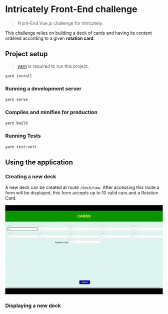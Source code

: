 # Intricately Front-End challenge

> Front-End Vue.js challenge for Intricately.

This challenge relies on building a deck of cards and having its content ordered according to a given **rotation card**.

## Project setup

> [yarn](https://classic.yarnpkg.com/lang/en/) is required to run this project.
```
yarn install
```

### Running a development server
```
yarn serve
```

### Compiles and minifies for production
```
yarn build
```

### Running Tests
```
yarn test:unit
```

## Using the application

### Creating a new deck

A new deck can be created at route <code>/deck/new</code>. After accessing this route a form will be displayed, this form accepts up to 10 valid cars and a Rotation Card.

![](frontend-test-create-deck-gif.gif)

### Displaying a new deck

